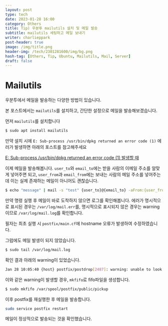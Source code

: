 ```yaml
---
layout: post
type: tech
date: 2023-01-28 16:00
category: Others
title: Tip) 우분투 mailutils 설치 및 메일 발송
subtitle: mailutils 세팅하고 메일 보내기
writer: charlieppark
post-header: true
image: /img/title.png
header-img: /tech/2301281600/img/bg.png
hash-tag: [Others, Tip, Ubuntu, Mailutils, Mail, Server]
draft: false
---
```


# Mailutils

우분투에서 메일을 발송하는 다양한 방법이 있습니다.

본 포스트에서는 `mailutils`를 설치하고, 간단한 설정으로 메일을 발송해보겠습니다.

먼저 `mailutils`를 설치합니다

```bash
$ sudo apt install mailutils
```

만약 설치 시에 `E: Sub-process /usr/bin/dpkg returned an error code (1)` 에러가 발생하면 아래의 포스트를 참고해주세요

[E: Sub-process /usr/bin/dpkg returned an error code (1) 발생할 때](/tech/2301281530/)

이제 메일을 발송해봅니다. `user_to`와 `email_to`에는 받을 사람의 이메일 주소를 알맞게 넣어주면 되고, `user_from`과 `email_from`에는 보내는 사람의 메일 주소를 넣어주는데 이는 실제 존재하는 메일이 아니어도 괜찮습니다.

```bash
$ echo "message" | mail -s "test" {user_to}@{email_to} -aFrom:{user_from}@{email_from}
```

만약 명령 실행 후 메일이 바로 도착하지 않으면 로그를 확인해봅니다. 에러가 명시적으로 표시된 경우는 `/var/log/mail.err`를, 명시적으로 표시되지 않은 경우는 warning이므로 `/var/log/mail.log`를 확인합니다.

필자는 최초 실행 시 `postfix/main.cf`에 hostname 오류가 발생하여 수정하였습니다.

그럼에도 메일 발생이 되지 않았습니다.

```bash
$ sudo tail /var/log/mail.log
```

확인 결과 아래의 warning이 있었습니다.

```bash
Jan 28 10:05:40 {host} postfix/postdrop[2487]: warning: unable to look up public/pickup: No such file or directory
```

이와 같은 warning이 발생할 경우, `mkfifo`로 fifo파일을 생성합니다.

```bash
$ sudo mkfifo /var/spool/postfix/public/pickup
```

이후 postfix를 재실행한 후 메일을 발송합니다.

```bash
sudo service postfix restart
```

메일이 정상적으로 발송되는 것을 확인했습니다.
